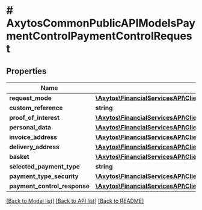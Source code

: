 # # AxytosCommonPublicAPIModelsPaymentControlPaymentControlRequest

## Properties

Name | Type | Description | Notes
------------ | ------------- | ------------- | -------------
**request_mode** | [**\Axytos\FinancialServicesAPI\Client\Model\AxytosCommonPublicAPIEnumsPaymentControlRequestMode**](AxytosCommonPublicAPIEnumsPaymentControlRequestMode.md) |  |
**custom_reference** | **string** |  | [optional]
**proof_of_interest** | [**\Axytos\FinancialServicesAPI\Client\Model\AxytosCommonPublicAPIEnumsProofOfInterest**](AxytosCommonPublicAPIEnumsProofOfInterest.md) |  | [optional]
**personal_data** | [**\Axytos\FinancialServicesAPI\Client\Model\AxytosCommonDebitorRegistrationCustomerData**](AxytosCommonDebitorRegistrationCustomerData.md) |  | [optional]
**invoice_address** | [**\Axytos\FinancialServicesAPI\Client\Model\AxytosCommonPublicAPIModelsCommonInvoiceAddress**](AxytosCommonPublicAPIModelsCommonInvoiceAddress.md) |  |
**delivery_address** | [**\Axytos\FinancialServicesAPI\Client\Model\AxytosCommonPublicAPIModelsCommonDeliveryAddress**](AxytosCommonPublicAPIModelsCommonDeliveryAddress.md) |  | [optional]
**basket** | [**\Axytos\FinancialServicesAPI\Client\Model\AxytosCommonPublicAPIModelsPaymentControlPaymentControlBasket**](AxytosCommonPublicAPIModelsPaymentControlPaymentControlBasket.md) |  |
**selected_payment_type** | **string** |  | [optional]
**payment_type_security** | [**\Axytos\FinancialServicesAPI\Client\Model\AxytosCommonPublicAPIEnumsPaymentTypeSecurity**](AxytosCommonPublicAPIEnumsPaymentTypeSecurity.md) |  | [optional]
**payment_control_response** | [**\Axytos\FinancialServicesAPI\Client\Model\AxytosCommonPublicAPIModelsPaymentControlPaymentControlResponse**](AxytosCommonPublicAPIModelsPaymentControlPaymentControlResponse.md) |  | [optional]

[[Back to Model list]](../../README.md#models) [[Back to API list]](../../README.md#endpoints) [[Back to README]](../../README.md)
